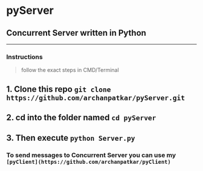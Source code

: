 # pyServer
## Concurrent Server written in Python 

***

### Instructions

> follow the exact steps in CMD/Terminal

## 1. Clone this repo ``` git clone https://github.com/archanpatkar/pyServer.git ```
## 2. cd into the folder named ``` cd pyServer ```
## 3. Then execute ``` python Server.py ```

### To send messages to Concurrent Server you can use my ```[pyClient](https://github.com/archanpatkar/pyClient)```
